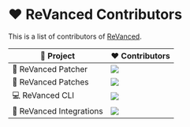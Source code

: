 # ❤ ReVanced Contributors

This is a list of contributors of [ReVanced](revanced.app).

| 🔻 Project | ❤ Contributors |
| --- | --- |
| 💉 ReVanced Patcher | <a href="https://github.com/revanced/revanced-patcher/graphs/contributors"><img src="https://contrib.rocks/image?repo=revanced/revanced-patcher&columns=11"/></a> |
| 🧩 ReVanced Patches | <a href="https://github.com/revanced/revanced-patches/graphs/contributors"><img src="https://contrib.rocks/image?repo=revanced/revanced-patches&columns=11"/></a> |
| 💻 ReVanced CLI  | <a href="https://github.com/revanced/revanced-cli/graphs/contributors"><img src="https://contrib.rocks/image?repo=revanced/revanced-cli&columns=11"/></a> |
| 🔩 ReVanced Integrations | <a href="https://github.com/revanced/revanced-integrations/graphs/contributors"><img src="https://contrib.rocks/image?repo=revanced/revanced-integrations&columns=11"/></a> |

